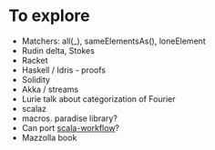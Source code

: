 # To explore

- Matchers: all(_), sameElementsAs(), loneElement
- Rudin delta, Stokes
- Racket
- Haskell / Idris - proofs
- Solidity
- Akka / streams
- Lurie talk about categorization of Fourier
- scalaz
- macros. paradise library?
- Can port [scala-workflow](http://www.cse.chalmers.se/~evgenyk/papers/scala-workflow.pdf)?
- Mazzolla book